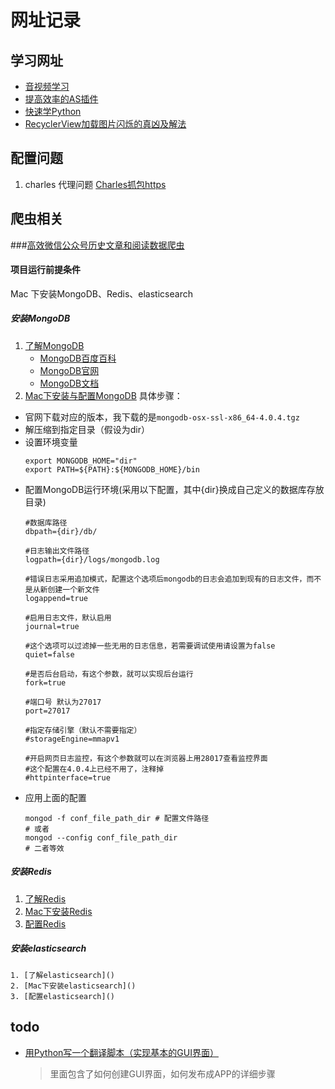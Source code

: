 # 网址记录

## 学习网址
- [音视频学习](https://blog.csdn.net/leixiaohua1020)
- [提高效率的AS插件](https://juejin.im/post/5bbda0df5188255c7b16a2a1)
- [快速学Python](https://github.com/xianhu/LearnPython)
- [RecyclerView加载图片闪烁的真凶及解法](https://www.jianshu.com/p/29352def27e6)

## 配置问题
1. charles 代理问题 [Charles抓包https](https://www.jianshu.com/p/ec0a38d9a8cf)

## 爬虫相关
###[高效微信公众号历史文章和阅读数据爬虫](https://github.com/wonderfulsuccess/weixin_crawler)
#### 项目运行前提条件
Mac 下安装MongoDB、Redis、elasticsearch
##### 安装MongoDB
1. [了解MongoDB]()
    - [MongoDB百度百科](https://baike.baidu.com/item/mongodb/60411?fr=aladdin)
    - [MongoDB官网](https://www.mongodb.com/)
    - [MongoDB文档](https://docs.mongodb.com/)
2. [Mac下安装与配置MongoDB](https://blog.csdn.net/thatway_wp/article/details/79362261)
具体步骤：
- 官网下载对应的版本，我下载的是`mongodb-osx-ssl-x86_64-4.0.4.tgz`
- 解压缩到指定目录（假设为dir）
- 设置环境变量
     ```
     export MONGODB_HOME="dir"
     export PATH=${PATH}:${MONGODB_HOME}/bin      
    ```
- 配置MongoDB运行环境(采用以下配置，其中{dir}换成自己定义的数据库存放目录)
    ```
    #数据库路径
    dbpath={dir}/db/
    
    #日志输出文件路径
    logpath={dir}/logs/mongodb.log
    
    #错误日志采用追加模式，配置这个选项后mongodb的日志会追加到现有的日志文件，而不是从新创建一个新文件
    logappend=true
    
    #启用日志文件，默认启用
    journal=true
    
    #这个选项可以过滤掉一些无用的日志信息，若需要调试使用请设置为false
    quiet=false

    #是否后台启动，有这个参数，就可以实现后台运行
    fork=true

    #端口号 默认为27017
    port=27017

    #指定存储引擎（默认不需要指定）
    #storageEngine=mmapv1

    #开启网页日志监控，有这个参数就可以在浏览器上用28017查看监控界面
    #这个配置在4.0.4上已经不用了，注释掉
    #httpinterface=true
    ```
- 应用上面的配置
    ```
    mongod -f conf_file_path_dir # 配置文件路径
    # 或者
    mongod --config conf_file_path_dir
    # 二者等效
    ```
##### 安装Redis 
1. [了解Redis](https://baike.baidu.com/item/Redis/6549233?fr=aladdin)
2. [Mac下安装Redis]()
3. [配置Redis]()
##### 安装elasticsearch
    1. [了解elasticsearch]()
    2. [Mac下安装elasticsearch]()
    3. [配置elasticsearch]()


## todo
- [用Python写一个翻译脚本（实现基本的GUI界面）](https://blog.csdn.net/MrLevo520/article/details/51674188)
    > 里面包含了如何创建GUI界面，如何发布成APP的详细步骤